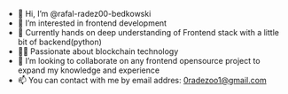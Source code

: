 - 👋 Hi, I’m @rafal-radez00-bedkowski 
- 👀 I’m interested in frontend development
- 🌱 Currently hands on deep understanding of Frontend stack with a little bit of backend(python)
- 🐱‍🏍 Passionate about blockchain technology
- 💞️ I’m looking to collaborate on any frontend opensource project to expand my knowledge and experience
- 📫 You can contact with me by email addres:     0radezoo1@gmail.com

      

